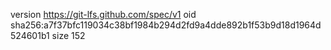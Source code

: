 version https://git-lfs.github.com/spec/v1
oid sha256:a7f37bfc119034c38bf1984b294d2fd9a4dde892b1f53b9d18d1964d524601b1
size 152
